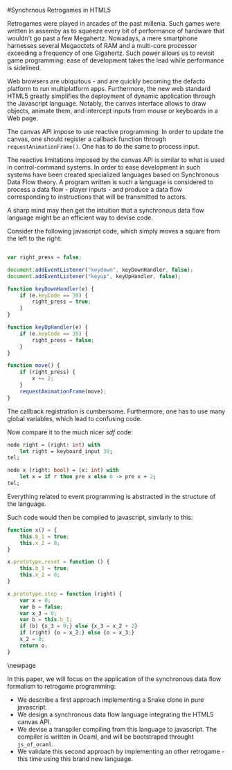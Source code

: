 #Synchrnous Retrogames in HTML5

Retrogames were played in arcades of the past millenia. Such games were written
in assemby as to squeeze every bit of performance of hardware that wouldn't go
past a few Megahertz.
Nowadays, a mere smartphone harnesses several Megaoctets of RAM and a multi-core
processor exceeding a frequency of one Gigahertz.
Such power allows us to revisit game programming: ease of development takes the
lead while performance is sidelined.

Web browsers are ubiquitous - and are quickly becoming the defacto platform to
run multiplatform apps.
Furthermore, the new web standard HTML5 greatly simplifies the deployment of
dynamic application through the Javascript language. Notably, the canvas
interface allows to draw objects, animate them, and intercept inputs from mouse
or keyboards in a Web page.

The canvas API impose to use reactive programming: In order to update the
canvas, one should register a callback function through `requestAnimationFrame()`.
One has to do the same to process input.

The reactive limitations imposed by the canvas API is similar to what is used in
control-command systems. In order to ease development in such systems have been
created specialized languages based on Synchronous Data Flow theory.
A program written is such a language is considered to process a data flow -
player inputs - and produce a data flow corresponding to instructions that will
be transmitted to actors.

A sharp mind may then get the intuition that a synchronous data flow language
might be an efficient way to devise code.

Consider the following javascript code, which simply moves a square from the
left to the right:

````javascript

var right_press = false;

document.addEventListener("keydown", keyDownHandler, false);
document.addEventListener("keyup", keyUpHandler, false);

function keyDownHandler(e) {
    if (e.keyCode == 39) {
        right_press = true;
    }
}

function keyUpHandler(e) {
    if (e.keyCode == 39) {
        right_press = false;
    }
}

function move() {
    if (right_press) {
        x += 2;
    }
    requestAnimationFrame(move);
}
````

The callback registration is cumbersome. Furthermore, one has to use many global
variables, which lead to confusing code.

Now compare it to the much nicer *sdf* code:

````ocaml
node right = (right: int) with
    let right = keyboard_input 39;
tel;

node x (right: bool) = (x: int) with
    let x = if r then pre x else 0 -> pre x + 2;
tel;
````

Everything related to event programming is abstracted in the structure of the
language.

Such code would then be compiled to javascript, similarly to this:

````javascript
function x() = {
    this.b_1 = true;
    this.x_2 = 0;
}

x.prototype.reset = function () {
    this.b_1 = true;
    this.x_2 = 0;
}

x.prototype.step = function (right) {
    var x = 0;
    var b = false;
    var x_3 = 0;
    var b = this.b_1;
    if (b) {x_3 = 0;} else {x_3 = x_2 + 2}
    if (right) {o = x_2;} else {o = x_3;}
    x_2 = 0;
    return o;
}
````
\newpage

In this paper, we will focus on the application of the synchronous data flow
formalism to retrogame programming:

* We describe a first approach implementing a Snake clone in pure
  javascript.
* We design a synchronous data flow language integrating the HTML5 canvas API.
* We devise a transpiler compiling from this language to javascript. The
  compiler is written in Ocaml, and will be bootstraped throught `js_of_ocaml`.
* We validate this second approach by implementing an other retrogame - this
  time using this brand new language.
